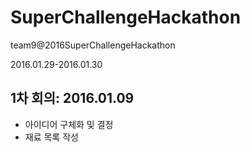 # SuperChallengeHackathon
team9@2016SuperChallengeHackathon

2016.01.29-2016.01.30


## 1차 회의: 2016.01.09
- 아이디어 구체화 및 결정
- 재료 목록 작성
